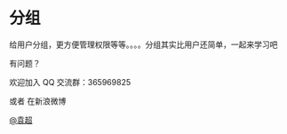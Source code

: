 # 分组


给用户分组，更方便管理权限等等。。。。分组其实比用户还简单，一起来学习吧

有问题？

欢迎加入 QQ 交流群：365969825

或者 在新浪微博

[@袁超](http://www.weibo.com/28ex)

